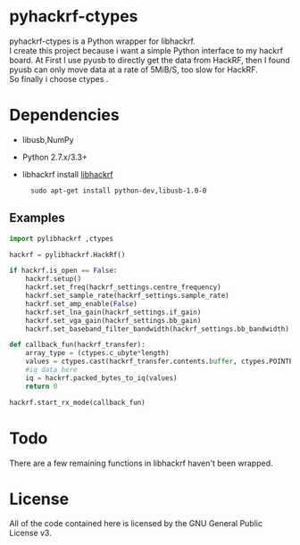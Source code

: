 pyhackrf-ctypes
==============
pyhackrf-ctypes is a Python wrapper for libhackrf.<br>
I create this project because  i want a simple Python interface to my hackrf board.
At First I use pyusb to directly get the data from HackRF,  then I found pyusb can only move data at a  rate of  5MiB/S, too slow for HackRF.<br>
So finally i choose ctypes .

# Dependencies

* libusb,NumPy
* Python 2.7.x/3.3+
* libhackrf
install [libhackrf](https://github.com/mossmann/hackrf/tree/master/host)

        sudo apt-get install python-dev,libusb-1.0-0 



## Examples

```python
import pylibhackrf ,ctypes

hackrf = pylibhackrf.HackRf()

if hackrf.is_open == False:
    hackrf.setup()
    hackrf.set_freq(hackrf_settings.centre_frequency)
    hackrf.set_sample_rate(hackrf_settings.sample_rate)
    hackrf.set_amp_enable(False)
    hackrf.set_lna_gain(hackrf_settings.if_gain)
    hackrf.set_vga_gain(hackrf_settings.bb_gain)    
    hackrf.set_baseband_filter_bandwidth(hackrf_settings.bb_bandwidth)  

def callback_fun(hackrf_transfer):
    array_type = (ctypes.c_ubyte*length)
    values = ctypes.cast(hackrf_transfer.contents.buffer, ctypes.POINTER(array_type)).contents
    #iq data here
    iq = hackrf.packed_bytes_to_iq(values)    
    return 0

hackrf.start_rx_mode(callback_fun)
```

# Todo
There are a few remaining functions in libhackrf  haven't been wrapped.

# License
All of the code contained here is licensed by the GNU General Public License v3.
